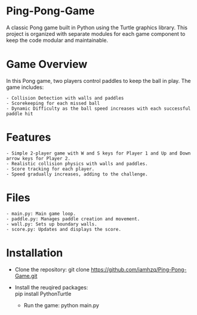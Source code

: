 # Ping-Pong-Game
A classic Pong game built in Python using the Turtle graphics library. This project is organized with separate modules for each game component to keep the code modular and maintainable.

# Game Overview
In this Pong game, two players control paddles to keep the ball in play. The game includes:

    - Collision Detection with walls and paddles
    - Scorekeeping for each missed ball
    - Dynamic Difficulty as the ball speed increases with each successful paddle hit

# Features

    - Simple 2-player game with W and S keys for Player 1 and Up and Down arrow keys for Player 2.
    - Realistic collision physics with walls and paddles.
    - Score tracking for each player.
    - Speed gradually increases, adding to the challenge.

# Files
    - main.py: Main game loop.
    - paddle.py: Manages paddle creation and movement.
    - wall.py: Sets up boundary walls.
    - score.py: Updates and displays the score.


# Installation
   - Clone the repository:
     git clone https://github.com/iamhzq/Ping-Pong-Game.git

  - Install the reuqired packages:  
      pip install PythonTurtle

    - Run the game:
      python main.py

